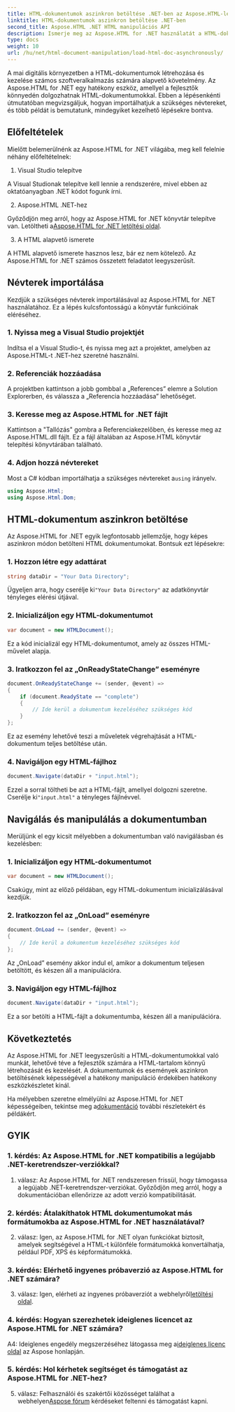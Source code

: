 ```yaml
---
title: HTML-dokumentumok aszinkron betöltése .NET-ben az Aspose.HTML-lel
linktitle: HTML-dokumentumok aszinkron betöltése .NET-ben
second_title: Aspose.HTML .NET HTML manipulációs API
description: Ismerje meg az Aspose.HTML for .NET használatát a HTML-dokumentumok kezeléséhez. Lépésről lépésre, példákkal és GYIK-ekkel a fejlesztők számára.
type: docs
weight: 10
url: /hu/net/html-document-manipulation/load-html-doc-asynchronously/
---
```


A mai digitális környezetben a HTML-dokumentumok létrehozása és kezelése számos szoftveralkalmazás számára alapvető követelmény. Az Aspose.HTML for .NET egy hatékony eszköz, amellyel a fejlesztők könnyedén dolgozhatnak HTML-dokumentumokkal. Ebben a lépésenkénti útmutatóban megvizsgáljuk, hogyan importálhatjuk a szükséges névtereket, és több példát is bemutatunk, mindegyiket kezelhető lépésekre bontva.

## Előfeltételek

Mielőtt belemerülnénk az Aspose.HTML for .NET világába, meg kell felelnie néhány előfeltételnek:

1. Visual Studio telepítve

A Visual Studionak telepítve kell lennie a rendszerére, mivel ebben az oktatóanyagban .NET kódot fogunk írni.

2. Aspose.HTML .NET-hez

 Győződjön meg arról, hogy az Aspose.HTML for .NET könyvtár telepítve van. Letöltheti a[Aspose.HTML for .NET letöltési oldal](https://releases.aspose.com/html/net/).

3. A HTML alapvető ismerete

A HTML alapvető ismerete hasznos lesz, bár ez nem kötelező. Az Aspose.HTML for .NET számos összetett feladatot leegyszerűsít.

## Névterek importálása

Kezdjük a szükséges névterek importálásával az Aspose.HTML for .NET használatához. Ez a lépés kulcsfontosságú a könyvtár funkcióinak eléréséhez.

### 1. Nyissa meg a Visual Studio projektjét

Indítsa el a Visual Studio-t, és nyissa meg azt a projektet, amelyben az Aspose.HTML-t .NET-hez szeretné használni.

### 2. Referenciák hozzáadása

A projektben kattintson a jobb gombbal a „References” elemre a Solution Explorerben, és válassza a „Referencia hozzáadása” lehetőséget.

### 3. Keresse meg az Aspose.HTML for .NET fájlt

Kattintson a "Tallózás" gombra a Referenciakezelőben, és keresse meg az Aspose.HTML.dll fájlt. Ez a fájl általában az Aspose.HTML könyvtár telepítési könyvtárában található.

### 4. Adjon hozzá névtereket

 Most a C# kódban importálhatja a szükséges névtereket a`using` irányelv.

```csharp
using Aspose.Html;
using Aspose.Html.Dom;
```

## HTML-dokumentum aszinkron betöltése

Az Aspose.HTML for .NET egyik legfontosabb jellemzője, hogy képes aszinkron módon betölteni HTML dokumentumokat. Bontsuk ezt lépésekre:

### 1. Hozzon létre egy adattárat

```csharp
string dataDir = "Your Data Directory";
```

 Ügyeljen arra, hogy cserélje ki`"Your Data Directory"` az adatkönyvtár tényleges elérési útjával.

### 2. Inicializáljon egy HTML-dokumentumot

```csharp
var document = new HTMLDocument();
```

Ez a kód inicializál egy HTML-dokumentumot, amely az összes HTML-művelet alapja.

### 3. Iratkozzon fel az „OnReadyStateChange” eseményre

```csharp
document.OnReadyStateChange += (sender, @event) =>
{
    if (document.ReadyState == "complete")
    {
        // Ide kerül a dokumentum kezeléséhez szükséges kód
    }
};
```

Ez az esemény lehetővé teszi a műveletek végrehajtását a HTML-dokumentum teljes betöltése után.

### 4. Navigáljon egy HTML-fájlhoz

```csharp
document.Navigate(dataDir + "input.html");
```

 Ezzel a sorral töltheti be azt a HTML-fájlt, amellyel dolgozni szeretne. Cserélje ki`"input.html"` a tényleges fájlnévvel.

## Navigálás és manipulálás a dokumentumban

Merüljünk el egy kicsit mélyebben a dokumentumban való navigálásban és kezelésben:

### 1. Inicializáljon egy HTML-dokumentumot

```csharp
var document = new HTMLDocument();
```

Csakúgy, mint az előző példában, egy HTML-dokumentum inicializálásával kezdjük.

### 2. Iratkozzon fel az „OnLoad” eseményre

```csharp
document.OnLoad += (sender, @event) =>
{
    // Ide kerül a dokumentum kezeléséhez szükséges kód
};
```

Az „OnLoad” esemény akkor indul el, amikor a dokumentum teljesen betöltött, és készen áll a manipulációra.

### 3. Navigáljon egy HTML-fájlhoz

```csharp
document.Navigate(dataDir + "input.html");
```

Ez a sor betölti a HTML-fájlt a dokumentumba, készen áll a manipulációra.

## Következtetés

Az Aspose.HTML for .NET leegyszerűsíti a HTML-dokumentumokkal való munkát, lehetővé téve a fejlesztők számára a HTML-tartalom könnyű létrehozását és kezelését. A dokumentumok és események aszinkron betöltésének képességével a hatékony manipuláció érdekében hatékony eszközkészletet kínál.

 Ha mélyebben szeretne elmélyülni az Aspose.HTML for .NET képességeiben, tekintse meg a[dokumentáció](https://reference.aspose.com/html/net/) további részletekért és példákért.

## GYIK

### 1. kérdés: Az Aspose.HTML for .NET kompatibilis a legújabb .NET-keretrendszer-verziókkal?

1. válasz: Az Aspose.HTML for .NET rendszeresen frissül, hogy támogassa a legújabb .NET-keretrendszer-verziókat. Győződjön meg arról, hogy a dokumentációban ellenőrizze az adott verzió kompatibilitását.

### 2. kérdés: Átalakíthatok HTML dokumentumokat más formátumokba az Aspose.HTML for .NET használatával?

2. válasz: Igen, az Aspose.HTML for .NET olyan funkciókat biztosít, amelyek segítségével a HTML-t különféle formátumokká konvertálhatja, például PDF, XPS és képformátumokká.

### 3. kérdés: Elérhető ingyenes próbaverzió az Aspose.HTML for .NET számára?

 3. válasz: Igen, elérheti az ingyenes próbaverziót a webhelyről[letöltési oldal](https://releases.aspose.com/).

### 4. kérdés: Hogyan szerezhetek ideiglenes licencet az Aspose.HTML for .NET számára?

 A4: Ideiglenes engedély megszerzéséhez látogassa meg a[ideiglenes licenc oldal](https://purchase.aspose.com/temporary-license/) az Aspose honlapján.

### 5. kérdés: Hol kérhetek segítséget és támogatást az Aspose.HTML for .NET-hez?

 5. válasz: Felhasználói és szakértői közösséget találhat a webhelyen[Aspose fórum](https://forum.aspose.com/) kérdéseket feltenni és támogatást kapni.
